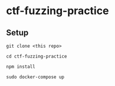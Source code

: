 # ctf-fuzzing-practice

## Setup

```
git clone <this repo>

cd ctf-fuzzing-practice

npm install

sudo docker-compose up
```

